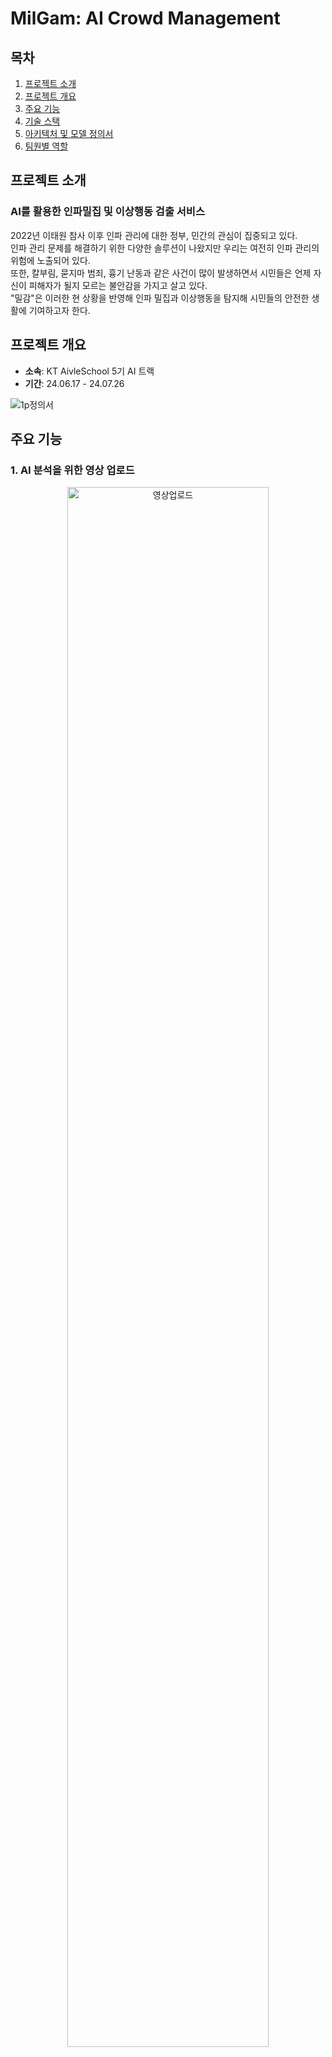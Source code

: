 
# MilGam: AI Crowd Management

## 목차

1. [프로젝트 소개](#프로젝트-소개)
2. [프로젝트 개요](#프로젝트-개요)
3. [주요 기능](#주요-기능)
4. [기술 스택](#기술-스택)
5. [아키텍처 및 모델 정의서](#아키텍처-및-모델-정의서)
6. [팀원별 역할](#팀원별-역할)

## 프로젝트 소개
### AI를 활용한 인파밀집 및 이상행동 검출 서비스

2022년 이태원 참사 이후 인파 관리에 대한 정부, 민간의 관심이 집중되고 있다. <br>
인파 관리 문제를 해결하기 위한 다양한 솔루션이 나왔지만 우리는 여전히 인파 관리의 위험에 노출되어 있다. <br>
또한, 칼부림, 묻지마 범죄, 흉기 난동과 같은 사건이 많이 발생하면서 시민들은 언제 자신이 피해자가 될지 모르는 불안감을 가지고 살고 있다. <br>
"밀감"은 이러한 현 상황을 반영해 인파 밀집과 이상행동을 탐지해 시민들의 안전한 생활에 기여하고자 한다.


## 프로젝트 개요

* **소속**: KT AivleSchool 5기 AI 트랙
* **기간**: 24.06.17 - 24.07.26 <br>

![1p정의서](https://github.com/user-attachments/assets/d79526d3-cf5e-4a43-a142-0fbdef4162c2)

## 주요 기능

### 1. AI 분석을 위한 영상 업로드
<p align="center">
  <img src="https://github.com/user-attachments/assets/59d017c0-aca8-4c4f-aa03-94f88a74e086" alt="영상업로드" width="80%"/>
</p>
<br/>

- **밀집도 계산**: 사람 수를 계산하고 이를 기반으로 밀집도 분류 (여유, 보통, 혼잡, 매우 혼잡)

<p align="center">
 <img src="https://github.com/user-attachments/assets/9c062f8c-4ef9-413b-a58f-28c285ca05a6" alt="밀집도" width="50%"/>
</p>


- **이상행동 점수 계산**: 이상행동 점수를 계산하고 임계치를 기준으로 normal / anomal로 구분

<p align="center">
 <img src="https://github.com/user-attachments/assets/027b7a18-dcc1-4fe7-86f3-7750d0cd8dcd" alt="이상행동 점수" width="50%"/>
</p>


- **이상행동 구분**: anomal인 경우 mmaction을 사용해 어떤 이상행동인지 구분
  
<p align="center">
 <img src="https://github.com/user-attachments/assets/9843d446-85fd-4e5a-abe0-db2951188e2e" alt="이상행동 구분 1" width="50%"/> <img src="https://github.com/user-attachments/assets/0ba9d588-d3b0-49c8-9aa2-2e94b00c3e0a" alt="이상행동 구분 2" width="50%"/>
</p>


- **안전 가이드라인 생성**: 인파밀집(혼잡, 매우 혼잡) 또는 이상행동 발생 시 안전 가이드라인 생성

<p align="center">
 <img src="https://github.com/user-attachments/assets/3cf7e3e5-7266-467f-ab7d-30ee102e9352" alt="안전 가이드라인" width="50%"/>
</p>

<br>

### 2. AI 분석 결과 알림 확인
<p align="center">
  <img src="https://github.com/user-attachments/assets/5a358013-ed0b-4901-8422-ce75c5b3ec0d" alt="알림서비스" width="80%"/>
</p>
<br>

### 3. 관리자 모드
<p align="center">
  <img src="https://github.com/user-attachments/assets/60a9c6ec-2ca4-40fd-a075-39e3342af417" alt="관리자모드" width="80%"/>
</p>

### 발표 영상
<p align="center">
  <a href="https://youtu.be/FxWXDx1QPDk">
    <img src="http://img.youtube.com/vi/FxWXDx1QPDk/0.jpg" alt="Video Label" width="60%"/>
  </a>
</p>
<br>

## 기술 스택

#### FRONT-END

<img src="https://img.shields.io/badge/HTML5-E34F26?style=flat&logo=HTML5&logoColor=white"/></a>
<img src="https://img.shields.io/badge/CSS3-1572B6?style=flat&logo=CSS3&logoColor=white"/></a>
<img src="https://img.shields.io/badge/JavaScript-F7DF1E?style=flat&logo=JavaScript&logoColor=white"/></a>
<img src="https://img.shields.io/badge/React-61DAFB?style=flat&logo=react&logoColor=white"/></a>
<img src="https://img.shields.io/badge/MUI-007FFF?style=flat&logo=mui&logoColor=white"/>

#### BACK-END

<img src="https://img.shields.io/badge/Spring Boot-6DB33F?style=flat&logo=Spring Boot&logoColor=white"/> <a>
<img src="https://img.shields.io/badge/Java-007396?style=flat&logo=Java&logoColor=white"/> <a>
<img src="https://img.shields.io/badge/Python-3776AB?style=flat&logo=Python&logoColor=white"/> <a>
<img src="https://img.shields.io/badge/Flask-000000?style=flat&logo=flask&logoColor=white"/> <a> 
<img src="https://img.shields.io/badge/postman-FF6C37?style=flat&logo=postman&logoColor=white"/> <a>

#### AI
<img src="https://img.shields.io/badge/Python-3776AB?style=flat&logo=Python&logoColor=white"/> </a>
<img src="https://img.shields.io/badge/Pandas-150458?style=flat&logo=Pandas&logoColor=white"/> </a>
<img src="https://img.shields.io/badge/Numpy-013243?style=flat&logo=Numpy&logoColor=white"/> </a>
<img src="https://img.shields.io/badge/OpenCV-5C3EE8?style=flat&logo=OpenCV&logoColor=white"/> </a>
<img src="https://img.shields.io/badge/keenetic-009EE2?style=flat&logo=keenetic&logoColor=white"/> 
</a>
<img src="https://img.shields.io/badge/pytorch-EE4C2C?style=flat&logo=pytorch&logoColor=white"/> </a>
<img src="https://img.shields.io/badge/huggingface-FFD21E?style=flat&logo=huggingface&logoColor=black"/> </a>
<img src="https://img.shields.io/badge/scikitlearn-F7931E?style=flat&logo=scikitlearn&logoColor=white"/> </a>

#### DB
<img src="https://img.shields.io/badge/postgresql-4169E1?style=flat&logo=postgresql&logoColor=white"/></a>
<img src="https://img.shields.io/badge/supabase-3FCF8E?style=flat&logo=supabase&logoColor=white"/></a>
<img src="https://img.shields.io/badge/sqlite-003B57?style=flat&logo=sqlite&logoColor=white"/></a>

#### CI/CD

<img src="https://img.shields.io/badge/Git-F05032?style=flat&logo=Git&logoColor=white"/></a>
<img src="https://img.shields.io/badge/GitHub-181717?style=flat&logo=GitHub&logoColor=white"/></a>
<img src="https://img.shields.io/badge/Jenkins-D24939?style=flat&logo=Jenkins&logoColor=white"/></a>
<img src="https://img.shields.io/badge/Amazon EC2-FF9900?style=flat&logo=Amazon EC2&logoColor=white"/></a>
<img src="https://img.shields.io/badge/GCP-4285F4?style=flat&logo=googlecloud&logoColor=white"/></a>
<img src="https://img.shields.io/badge/Filezilla-BF0000?style=flat&logo=filezilla&logoColor=white"/></a> 

<br>

## 아키텍처 및 모델 정의서
- **Architecture**

  <p align="center">
    <img src="https://github.com/user-attachments/assets/aeb1bb27-b83e-46b0-acad-1c70e444980a" alt="아키텍처 1" width="80%"/>
  </p>

- **CV**

  <p align="center">
    <img src="https://github.com/user-attachments/assets/22d30544-4f5c-4e00-b6da-29b250f5527d" alt="아키텍처 2" width="80%"/>
  </p>

- **RAG**

  <p align="center">
    <img src="https://github.com/user-attachments/assets/46a176ac-377f-446d-ad2d-18cd3e30027e" alt="아키텍처 3" width="80%"/>
  </p>
  
<br>

## 팀원별 역할
- [K-Saaan](https://github.com/K-Saaan)
  #### BE
  > Spring Boot 프로젝트 환경 구축 및 관리 <br>
  > Spring Security 개발	<br>
  > 공통 함수 개발	<br>
  > 영상 업로드 API 개발 <br>
  > WebSocket 통신 개발 <br>
  > Flask 개발 환경 구축 <br>
  > 모델 분석 자동화 파이프라인 구축 <br>
  
  #### AI
  > Human count 모델 개발	<br>
  > 이상행동 여부 판단 모델 개발	 <br>
  > LLM Prompt Engineering에 참여해 모델 성능 향상	<br>

- [indoorkeyman](https://github.com/indoorkeyman)
  #### FE/BE/AI/DB

- [m1-j1n](https://github.com/m1-j1n)
  #### FE
  > 대시보드 페이지 개발 <br>
  > &emsp;◦ 네이버 지도 API, 서울시 실시간 인구 API 활용  <br>
  > &emsp;◦ Chart.js, ApexCharts를 활용한 데이터 시각화 <br>
  > 어드민 페이지, 문의 게시판, FAQ 페이지 개발 <br>
  > 다크 모드 테마 설정

- [Lumi-p](https://github.com/Lumi-p)
  #### FE
  > 로그인/아웃 페이지 개발 및 로그인 상태 관리  <br>
  > 영상 업로드, 분석 결과 페이지 개발  <br>
  > 어드민 회원가입 승인 API 연동  <br>
  > 라이트 모드 테마 설정, 테마 변경 개발  <br>

- [bboyeong](https://github.com/bboyeong)
  #### BE/DB/AI
- [w0n-100](https://github.com/w0n-100)
  #### FE/AI

- [dbqudals](https://github.com/dbqudals)
  #### BE
  > 회원 가입 API 개발 <br>

  #### CICD(Jenkins - EC2)
  > WEB Server 자동화 파이프라인 환경 구축 및 관리 <br>

- [ideal402](https://github.com/ideal402)
  #### AI
  > 이상행동 여부 판단 모델 시현 및 사용성 판단 <br>
  > 이상행동 분류 모델 시현 및 파인 튜닝 <br>
  > 관절인식모델 시현 및 사용성 평가 <br>
  > 데이터셋 수집 및 학습 데이터셋 구성 <br>

  #### BE
  > 메세지 알림 API 개발	<br>
  > 메세지 DB관리 API 개발	 <br>
  > SSE 통신 구현	<br>

  #### FE
  > 메세지 관련 api 호출 코드 작성	<br>
  > api로 받아온 데이터 후처리 코드 작성	 <br>

- [leesumin](https://github.com/leesumin)
  #### BE
